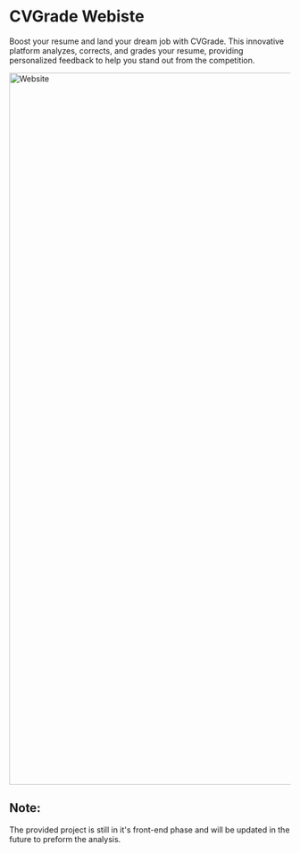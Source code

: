 # CVGrade Webiste

Boost your resume and land your dream job with CVGrade. This innovative platform analyzes, corrects, and grades your resume, providing personalized feedback to help you stand out from the competition.

<img width="1274" alt="Website" src="https://github.com/Reemoth10/CVGrade_Website/assets/105385166/743e670a-abde-442a-b569-97163a2e3886">


## Note:
The provided project is still in it's front-end phase and will be updated in the future to preform the analysis.
